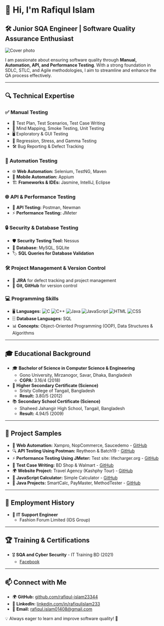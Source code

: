 

# 👋 Hi, I'm Rafiqul Islam

## 🛠️ Junior SQA Engineer | Software Quality Assurance Enthusiast
![Cover photo](https://github.com/ManikHossain27/ManikHossain27/assets/131261253/db8c04ed-6f09-4926-a763-3ba8d0d8725b)


I am passionate about ensuring software quality through **Manual, Automation, API, and Performance Testing**. With a strong foundation in SDLC, STLC, and Agile methodologies, I aim to streamline and enhance the QA process effectively.

---

## 🔍 Technical Expertise

### ✅ **Manual Testing**
- 📝 Test Plan, Test Scenarios, Test Case Writing
- 🧠 Mind Mapping, Smoke Testing, Unit Testing
- 🖥️ Exploratory & GUI Testing
- 🔄 Regression, Stress, and Gamma Testing
- 🛠️ Bug Reporting & Defect Tracking

### 🚀 **Automation Testing**
- 🌐 **Web Automation:** Selenium, TestNG, Maven
- 📱 **Mobile Automation:** Appium
- 🏗️ **Frameworks & IDEs:** Jasmine, IntelliJ, Eclipse

### 🌐 **API & Performance Testing**
- 🔗 **API Testing:** Postman, Newman
- ⚡ **Performance Testing:** JMeter

### 🔒 **Security & Database Testing**
- 🛡️ **Security Testing Tool:** Nessus
- 💾 **Database:** MySQL, SQLite
- 🏷️ **SQL Queries for Database Validation**

### 🛠️ **Project Management & Version Control**
- 📌 **JIRA** for defect tracking and project management
- 🔀 **Git, GitHub** for version control

### 💻 **Programming Skills**
- 🖥️ **Languages:** ![C](https://img.shields.io/badge/-C-blue) ![C++](https://img.shields.io/badge/-C++-blue) ![Java](https://img.shields.io/badge/-Java-orange) ![JavaScript](https://img.shields.io/badge/-JavaScript-yellow) ![HTML](https://img.shields.io/badge/-HTML-red) ![CSS](https://img.shields.io/badge/-CSS-blue)
- 🗄️ **Database Languages:** SQL
- 📊 **Concepts:** Object-Oriented Programming (OOP), Data Structures & Algorithms

---

## 🎓 Educational Background
- 🎓 **Bachelor of Science in Computer Science & Engineering**
  - Gono University, Mirzanogor, Savar, Dhaka, Bangladesh
  - **CGPA:** 3.16/4 (2018)
- 📖 **Higher Secondary Certificate (Science)**
  - Sristy College of Tangail, Bangladesh
  - **Result:** 3.80/5 (2012)
- 📚 **Secondary School Certificate (Science)**
  - Shaheed Jahangir High School, Tangail, Bangladesh
  - **Result:** 4.94/5 (2009)

---

## 🔗 Project Samples
- 🚀 **Web Automation:** Xampro, NopCommerce, Saucedemo - [GitHub](https://github.com/rafiqul-islam23344)
- 🔍 **API Testing Using Postman:** Reytheon & Batch19 - [GitHub](https://github.com/rafiqul-islam23344)
- ⚡ **Performance Testing Using JMeter:** Test site: lifecharger.org - [GitHub](https://github.com/rafiqul-islam23344)
- 📝 **Test Case Writing:** BD Shop & Walmart - [GitHub](https://github.com/rafiqul-islam23344)
- 🌍 **Website Project:** Travel Agency (Kashphy Tour) - [GitHub](https://github.com/rafiqul-islam23344)
- 🔢 **JavaScript Calculator:** Simple Calculator - [GitHub](https://github.com/rafiqul-islam23344)
- 📜 **Java Projects:** SmartCalc, PayMaster, MethodTester - [GitHub](https://github.com/rafiqul-islam23344)

---

## 📌 Employment History
- 💼 **IT Support Engineer**
  - Fashion Forum Limited (IDS Group)

---

## 🏆 Training & Certifications
- 🎖️ **SQA and Cyber Security** - IT Training BD (2021)
  - [Facebook](https://www.facebook.com/It-Training-Bd-211709726924087)

---

## 📫 Connect with Me
- 🌍 **GitHub:** [github.com/rafiqul-islam23344](https://github.com/rafiqul-islam23344)
- 💼 **LinkedIn:** [linkedin.com/in/rafiqulislam233](https://www.linkedin.com/in/rafiqulislam233/)
- 📧 **Email:** rafiqul.islam01408@gmail.com

💡 Always eager to learn and improve software quality! 🚀
